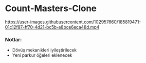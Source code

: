 # Count-Masters-Clone

https://user-images.githubusercontent.com/102957660/185819471-01c12f87-ff70-4d21-bc5b-a8bce6eca48d.mp4

### Notlar:
*   Dövüş mekanikleri iyileştirilecek
*   Yeni parkur öğeleri eklenecek
